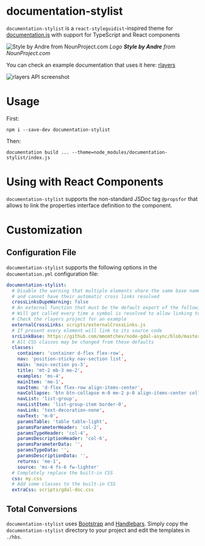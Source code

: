 # documentation-stylist

`documentation-stylist` is a `react-styleguidist`-inspired theme for [documentation.js](https://documentation.js.org) with support for TypeScript and React components

![Style by Andre from NounProject.com](https://raw.githubusercontent.com/mmomtchev/documentation-stylist/main/stylist.svg)
*Logo **Style by Andre** from NounProject.com*

You can check an example documentation that uses it here: [rlayers](https://mmomtchev.github.io/rlayers/api)

![rlayers API screenshot](https://raw.githubusercontent.com/mmomtchev/documentation-stylist/main/screenshot.png)

# Usage

First:
```
npm i --save-dev documentation-stylist
```

Then:
```
documentation build ... --theme=node_modules/documentation-stylist/index.js
```

# Using with React Components

`documentation-stylist` supports the non-standard JSDoc tag `@propsfor` that allows to link the properties interface definition to the component.

# Customization

## Configuration File

`documentation-stylist` supports the following options in the `documentation.yml` configuration file:
```yml
documentation-stylist:
  # Disable the warning that multiple elements share the same base name
  # and cannot have their automatic cross links resolved
  crossLinksDupeWarning: false
  # An external function that must be the default export of the following file
  # Will get called every time a symbol is resolved to allow linking to external documentations
  # Check the rlayers project for an example
  externalCrossLinks: scripts/externalCrossLinks.js
  # If present every element will link to its source code
  srcLinkBase: https://github.com/mmomtchev/node-gdal-async/blob/master/
  # All CSS classes may be changed from these defaults
  classes:
    container: 'container d-flex flex-row',
    nav: 'position-sticky nav-section list',
    main: 'main-section ps-3',
    title: 'mt-2 mb-3 me-2',
    examples: 'ms-4',
    mainItem: 'me-1',
    navItem: 'd-flex flex-row align-items-center',
    navCollapse: 'btn btn-collapse m-0 me-2 p-0 align-items-center collapsed',
    navList: 'list-group',
    navListItem: 'list-group-item border-0',
    navLink: 'text-decoration-none',
    navText: 'm-0',
    paramsTable: 'table table-light',
    paramsParameterHeader: 'col-2',
    paramsTypeHeader: 'col-4',
    paramsDescriptionHeader: 'col-6',
    paramsParameterData: '',
    paramsTypeData: '',
    paramsDescriptionData: '',
    returns: 'me-1',
    source: 'ms-4 fs-6 fw-lighter'
  # Completely replace the built-in CSS
  css: my.css
  # Add some classes to the built-in CSS
  extraCss: scripts/gdal-doc.css
```

## Total Conversions

`documentation-stylist` uses [Bootstrap](https://getbootstrap.com) and [Handlebars](https://handlebarsjs.com). Simply copy the `documentation-stylist` directory to your project and edit the templates in `./hbs`.
